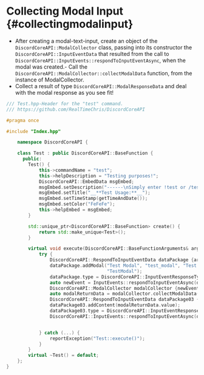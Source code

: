 Collecting Modal Input {#collectingmodalinput}
=============
- After creating a modal-text-input, create an object of the `DiscordCoreAPI::ModalCollector` class, passing into its constructor the `DiscordCoreAPI::InputEventData` that resulted from the call to `DiscordCoreAPI::InputEvents::respondToInputEventAsync`, when the modal was created.- Call the `DiscordCoreAPI::ModalCollector::collectModalData` function, from the instance of ModalCollector.
- Collect a result of type `DiscordCoreAPI::ModalResponseData` and deal with the modal response as you see fit!
```cpp
/// Test.hpp-Header for the "test" command.
/// https://github.com/RealTimeChris/DiscordCoreAPI

#pragma once

#include "Index.hpp"

	namespace DiscordCoreAPI {

	class Test : public DiscordCoreAPI::BaseFunction {
	  public:
		Test() {
			this->commandName = "test";
			this->helpDescription = "Testing purposes!";
			DiscordCoreAPI::EmbedData msgEmbed;
			msgEmbed.setDescription("------\nSimply enter !test or /test!\n------");
			msgEmbed.setTitle("__**Test Usage:**__");
			msgEmbed.setTimeStamp(getTimeAndDate());
			msgEmbed.setColor("FeFeFe");
			this->helpEmbed = msgEmbed;
		}

		std::unique_ptr<DiscordCoreAPI::BaseFunction> create() {
			return std::make_unique<Test>();
		}

		virtual void execute(DiscordCoreAPI::BaseFunctionArguments& args) {
			try {
				DiscordCoreAPI::RespondToInputEventData dataPackage {args.eventData};
				dataPackage.addModal("Test Modal", "test_modal", "Test Modal Small", "test_modal", true, 1, 46, TextInputStyle::Paragraph, "TEST MODAL",
									 "TestModal");
				dataPackage.type = DiscordCoreAPI::InputEventResponseType::Interaction_Response;
				auto newEvent = InputEvents::respondToInputEventAsync(dataPackage).get();
				DiscordCoreAPI::ModalCollector modalCollector {newEvent};
				auto modalReturnData = modalCollector.collectModalData(120000).get();
				DiscordCoreAPI::RespondToInputEventData dataPackage03 {modalReturnData};
				dataPackage03.addContent(modalReturnData.value);
				dataPackage03.type = DiscordCoreAPI::InputEventResponseType::Interaction_Response;
				DiscordCoreAPI::InputEvents::respondToInputEventAsync(dataPackage03);


			} catch (...) {
				reportException("Test::execute()");
			}
		}
		virtual ~Test() = default;
	};
}
```
